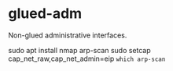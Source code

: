# glued-adm
Non-glued administrative interfaces.

sudo apt install nmap arp-scan
sudo setcap cap_net_raw,cap_net_admin=eip `which arp-scan` 
